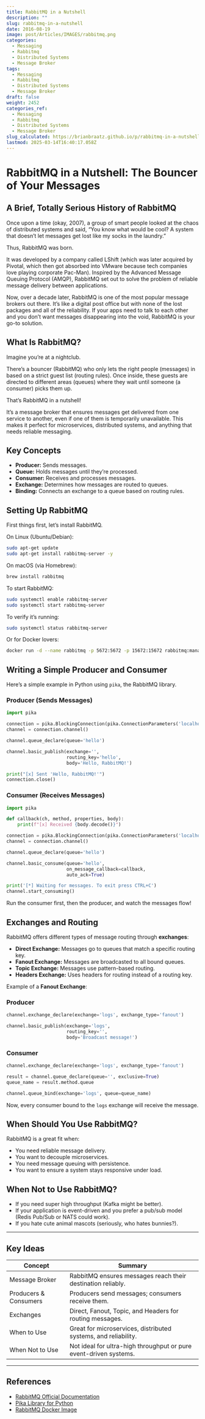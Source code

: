 ```yaml
---
title: RabbitMQ in a Nutshell
description: ""
slug: rabbitmq-in-a-nutshell
date: 2016-08-19
image: post/Articles/IMAGES/rabbitmq.png
categories:
  - Messaging
  - Rabbitmq
  - Distributed Systems
  - Message Broker
tags:
  - Messaging
  - Rabbitmq
  - Distributed Systems
  - Message Broker
draft: false
weight: 2452
categories_ref:
  - Messaging
  - Rabbitmq
  - Distributed Systems
  - Message Broker
slug_calculated: https://brianbraatz.github.io/p/rabbitmq-in-a-nutshell
lastmod: 2025-03-14T16:40:17.058Z
---
```

# RabbitMQ in a Nutshell: The Bouncer of Your Messages

## A Brief, Totally Serious History of RabbitMQ

Once upon a time (okay, 2007), a group of smart people looked at the chaos of distributed systems and said, “You know what would be cool? A system that doesn’t let messages get lost like my socks in the laundry.”

Thus, RabbitMQ was born.

It was developed by a company called LShift (which was later acquired by Pivotal, which then got absorbed into VMware because tech companies love playing corporate Pac-Man). Inspired by the Advanced Message Queuing Protocol (AMQP), RabbitMQ set out to solve the problem of reliable message delivery between applications.

Now, over a decade later, RabbitMQ is one of the most popular message brokers out there. It’s like a digital post office but with none of the lost packages and all of the reliability. If your apps need to talk to each other and you don’t want messages disappearing into the void, RabbitMQ is your go-to solution.

## What Is RabbitMQ?

Imagine you’re at a nightclub.

There’s a bouncer (RabbitMQ) who only lets the right people (messages) in based on a strict guest list (routing rules). Once inside, these guests are directed to different areas (queues) where they wait until someone (a consumer) picks them up.

That’s RabbitMQ in a nutshell!

It’s a message broker that ensures messages get delivered from one service to another, even if one of them is temporarily unavailable. This makes it perfect for microservices, distributed systems, and anything that needs reliable messaging.

## Key Concepts

* **Producer:** Sends messages.
* **Queue:** Holds messages until they’re processed.
* **Consumer:** Receives and processes messages.
* **Exchange:** Determines how messages are routed to queues.
* **Binding:** Connects an exchange to a queue based on routing rules.

## Setting Up RabbitMQ

First things first, let’s install RabbitMQ.

On Linux (Ubuntu/Debian):

```sh
sudo apt-get update
sudo apt-get install rabbitmq-server -y
```

On macOS (via Homebrew):

```sh
brew install rabbitmq
```

To start RabbitMQ:

```sh
sudo systemctl enable rabbitmq-server
sudo systemctl start rabbitmq-server
```

To verify it’s running:

```sh
sudo systemctl status rabbitmq-server
```

Or for Docker lovers:

```sh
docker run -d --name rabbitmq -p 5672:5672 -p 15672:15672 rabbitmq:management
```

## Writing a Simple Producer and Consumer

Here’s a simple example in Python using `pika`, the RabbitMQ library.

### Producer (Sends Messages)

```python
import pika

connection = pika.BlockingConnection(pika.ConnectionParameters('localhost'))
channel = connection.channel()

channel.queue_declare(queue='hello')

channel.basic_publish(exchange='',
                      routing_key='hello',
                      body='Hello, RabbitMQ!')

print("[x] Sent 'Hello, RabbitMQ!'")
connection.close()
```

### Consumer (Receives Messages)

```python
import pika

def callback(ch, method, properties, body):
    print(f"[x] Received {body.decode()}")

connection = pika.BlockingConnection(pika.ConnectionParameters('localhost'))
channel = connection.channel()

channel.queue_declare(queue='hello')

channel.basic_consume(queue='hello',
                      on_message_callback=callback,
                      auto_ack=True)

print('[*] Waiting for messages. To exit press CTRL+C')
channel.start_consuming()
```

Run the consumer first, then the producer, and watch the messages flow!

## Exchanges and Routing

RabbitMQ offers different types of message routing through **exchanges**:

* **Direct Exchange:** Messages go to queues that match a specific routing key.
* **Fanout Exchange:** Messages are broadcasted to all bound queues.
* **Topic Exchange:** Messages use pattern-based routing.
* **Headers Exchange:** Uses headers for routing instead of a routing key.

Example of a **Fanout Exchange**:

### Producer

```python
channel.exchange_declare(exchange='logs', exchange_type='fanout')

channel.basic_publish(exchange='logs',
                      routing_key='',
                      body='Broadcast message!')
```

### Consumer

```python
channel.exchange_declare(exchange='logs', exchange_type='fanout')

result = channel.queue_declare(queue='', exclusive=True)
queue_name = result.method.queue

channel.queue_bind(exchange='logs', queue=queue_name)
```

Now, every consumer bound to the `logs` exchange will receive the message.

## When Should You Use RabbitMQ?

RabbitMQ is a great fit when:

* You need reliable message delivery.
* You want to decouple microservices.
* You need message queuing with persistence.
* You want to ensure a system stays responsive under load.

## When Not to Use RabbitMQ?

* If you need super high throughput (Kafka might be better).
* If your application is event-driven and you prefer a pub/sub model (Redis Pub/Sub or NATS could work).
* If you hate cute animal mascots (seriously, who hates bunnies?).

<!-- ## Wrapping Up

RabbitMQ is the bouncer, the postal service, and the messenger of the distributed world. It ensures that messages get where they need to go, even if one of your services decides to take an unscheduled nap.

If you need reliability, scalability, and flexibility, RabbitMQ is an excellent choice. -->

***

## Key Ideas

| Concept               | Summary                                                           |
| --------------------- | ----------------------------------------------------------------- |
| Message Broker        | RabbitMQ ensures messages reach their destination reliably.       |
| Producers & Consumers | Producers send messages; consumers receive them.                  |
| Exchanges             | Direct, Fanout, Topic, and Headers for routing messages.          |
| When to Use           | Great for microservices, distributed systems, and reliability.    |
| When Not to Use       | Not ideal for ultra-high throughput or pure event-driven systems. |

***

## References

* [RabbitMQ Official Documentation](https://www.rabbitmq.com/)
* [Pika Library for Python](https://pika.readthedocs.io/en/stable/)
* [RabbitMQ Docker Image](https://hub.docker.com/_/rabbitmq/)
